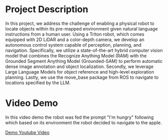 # Project Description

In this project, we address the challenge of
enabling a physical robot to locate objects within its pre-mapped environment given natural language instructions
from a human user. Using a Triton robot, which comes
equipped with 2D LiDAR and a color-depth camera, we
develop an autonomous control system capable of perception, planning, and navigation. Specifically, we utilize a
state-of-the-art hybrid computer vision model that combines
the Recognize Anything Model (RAM) with the Grounded
Segment Anything Model (Grounded-SAM) to perform automatic dense image annotation and object localization.
Secondly, we leverage Large Language Models for object
reference and high-level exploration planning. Lastly, we use
the move_base package from ROS to navigate to locations
specified by the LLM.

# Video Demo
In this video demo the robot was fed the prompt "I'm hungry" following which based on its environment the robot decided to navigate to the apple.

[Demo Youtube Video](https://youtube.com/shorts/6sXa2ZZjZ1Y)
